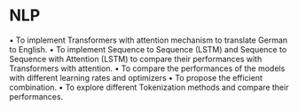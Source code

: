 # NLP
•	To implement Transformers with attention mechanism to translate German to English. 
•	To implement Sequence to Sequence (LSTM) and Sequence to Sequence with Attention (LSTM) to compare their performances with Transformers with attention.
•	To compare the performances of the models with different learning rates and optimizers
•	To propose the efficient combination. 
•	To explore different Tokenization methods and compare their performances.
